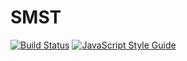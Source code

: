 # SMST

[![Build Status](https://travis-ci.org/divanvisagie/SMST.svg?branch=master)](https://travis-ci.org/divanvisagie/SMST)
[![JavaScript Style Guide](https://img.shields.io/badge/code%20style-standard-brightgreen.svg)](http://standardjs.com/)
